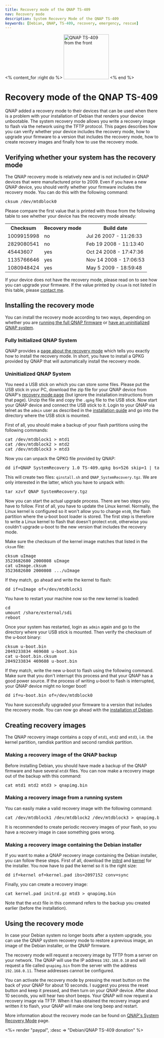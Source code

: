 ```yaml
---
title: Recovery mode of the QNAP TS-409
nav: Recovery mode
description: System Recovery Mode of the QNAP TS-409
keywords: [Debian, QNAP, TS-409, recovery, emergency, rescue]
---
```


<% content_for :right do %>
<img src = "../images/r_ts409_front.jpg" class="border" alt="QNAP TS-409 from the front" width="148" height="147" />
<% end %>

<h1>Recovery mode of the QNAP TS-409</h1>

QNAP added a recovery mode to their devices that can be used when there is
a problem with your installation of Debian that renders your device
unbootable.  The system recovery mode allows you write a recovery image to
flash via the network using the TFTP protocol.  This pages describes how
you can verify whether your device includes the recovery mode, how to
upgrade your firmware to a version that includes the recovery mode, how to
create recovery images and finally how to use the recovery mode.

<h2><a id = "verify">Verifying whether your system has the recovery mode</a></h2>

The QNAP recovery mode is relatively new and is not included in QNAP
devices that were manufactured prior to 2009.  Even if you have a new QNAP
device, you should verify whether your firmware includes the recovery mode.
You can do this with the following command:

<div class="code">
<pre>
cksum /dev/mtdblock0
</pre>
</div>

Please compare the first value that is printed with those from the
following table to see whether your device has the recovery mode already:

<table>

<tr>
<th>Checksum</th>
<th>Recovery mode</th>
<th>Build date</th>
</tr>

<tr>
<td>1009915998</td>
<td>no</td>
<td>Jul 26 2007 - 11:26:33</td>
</tr>

<tr>
<td>2829080541</td>
<td>no</td>
<td>Feb 19 2008 - 11:13:40</td>
</tr>

<tr>
<td>45443607</td>
<td>yes</td>
<td>Oct 24 2008 - 17:47:36</td>
</tr>

<tr>
<td>1135766646</td>
<td>yes</td>
<td>Nov 14 2008 - 17:06:53</td>
</tr>

<tr>
<td>1080948424</td>
<td>yes</td>
<td>May  5 2009 - 18:59:48</td>
</tr>

</table>

If your device does not have the recovery mode, please read on to see how
you can upgrade your firmware.  If the value printed by `cksum` is not
listed in this table, please <a href = "/contact/">contact me</a>.

<h2><a id = "install">Installing the recovery mode</a></h2>

You can install the recovery mode according to two ways, depending on
whether you are <a href = "#install-initialized">running the full QNAP
firmware</a> or <a href = "#install-uninitialized">have an uninitialized
QNAP system</a>.

<h3><a id = "install-initialized">Fully Initialized QNAP System</a></h3>

QNAP provides a <a href =
"http://wiki.qnap.com/wiki/Emergency_Recovery_Mode">page about the recovery
mode</a> which tells you exactly how to install the recovery mode.  In
short, you have to install a QPKG provided by QNAP that will automatically
install the recovery mode.

<h3><a id = "install-uninitialized">Uninitialized QNAP System</a></h3>

You need a USB stick on which you can store some files.  Please put the USB
stick in your PC, download the zip file for your QNAP device from QNAP's <a
href = "http://wiki.qnap.com/wiki/Emergency_Recovery_Mode">recovery mode
page</a> (but ignore the installation instructions from that page).  Unzip
the file and copy the `.qpkg` file to the USB stick.  Now start your QNAP
device and connect the USB stick to it.  Login to your QNAP via telnet as
the `admin` user as described in the <a href = "../install/">installation
guide</a> and go into the directory where the USB stick is mounted.

First of all, you should make a backup of your flash partitions using the
following commands:

<div class="code">
<pre>
cat /dev/mtdblock1 &gt; mtd1
cat /dev/mtdblock2 &gt; mtd2
cat /dev/mtdblock3 &gt; mtd3
</pre>
</div>

Now you can unpack the QPKG file provided by QNAP:

<div class="code">
<pre>
dd if=QNAP_SystemRecovery_1.0_TS-409.qpkg bs=526 skip=1 | tar xzv
</pre>
</div>

This will create two files: `qinstall.sh` and `QNAP_SystemRecovery.tgz`.
We are only interested in the latter, which you have to unpack with:

<div class="code">
<pre>
tar xzvf QNAP_SystemRecovery.tgz
</pre>
</div>

Now you can start the actual upgrade process.  There are two steps you have
to follow.  First of all, you have to update the Linux kernel.  Normally,
the Linux kernel is configured so it won't allow you to change `mtd0`, the
flash partition where the u-boot boot loader is stored.  The first step is
therefore to write a Linux kernel to flash that doesn't protect `mtd0`,
otherwise you couldn't upgrade u-boot to the new version that includes the
recovery mode.

Make sure the checksum of the kernel image matches that listed in the
`cksum` file:

<div class="code">
<pre>
cksum uImage
3523682680 2000808 uImage
cat uImage.cksum
3523682680 2000808 .../uImage
</pre>
</div>

If they match, go ahead and write the kernel to flash:

<div class="code">
<pre>
dd if=uImage of=/dev/mtdblock1
</pre>
</div>

You have to restart your machine now so the new kernel is loaded:

<div class="code">
<pre>
cd
umount /share/external/sdi
reboot
</pre>
</div>

Once your system has restarted, login as `admin` again and go to the
directory where your USB stick is mounted.  Then verify the checksum of the
u-boot binary:

<div class="code">
<pre>
cksum u-boot.bin
2049233834 469608 u-boot.bin
cat u-boot.bin.cksum
2049233834 469608 u-boot.bin
</pre>
</div>

If they match, write the new u-boot to flash using the following command.
Make sure that you don't interrupt this process and that your QNAP has a
good power source.  If the process of writing u-boot to flash is
interrupted, your QNAP device might no longer boot!

<div class="code">
<pre>
dd if=u-boot.bin of=/dev/mtdblock0
</pre>
</div>

You have successfully upgraded your firmware to a version that includes the
recovery mode.  You can now go ahead with the <a href =
"../install/">installation of Debian</a>.

<h2><a id = "create">Creating recovery images</a></h2>

The QNAP recovery image contains a copy of `mtd1`, `mtd2` and `mtd3`, i.e.
the kernel partition, ramdisk partition and second ramdisk partition.

<h3><a id = "image-qnap">Making a recovery image of the QNAP backup</a></h3>

Before installing Debian, you should have made a backup of the QNAP
firmware and have several `mtdX` files.  You can now make a recovery image
out of the backup with this command:

<div class="code">
<pre>
cat mtd1 mtd2 mtd3 &gt; qnapimg.bin
</pre>
</div>

<h3><a id = "image-system">Making a recovery image from a running system</a></h3>

You can easily make a valid recovery image with the following command:

<div class="code">
<pre>
cat /dev/mtdblock1 /dev/mtdblock2 /dev/mtdblock3 &gt; qnapimg.bin
</pre>
</div>

It is recommended to create periodic recovery images of your flash,
so you have a recovery image in case something goes wrong.

<h3><a id = "image-di">Making a recovery image containing the Debian installer</a></h3>

If you want to make a QNAP recovery image containing the Debian installer,
you can follow these steps.  First of all, download the <a href =
"http://archive.debian.org/debian/dists/squeeze/main/installer-armel/current/images/orion5x/network-console/qnap/ts-409/initrd.gz">initrd</a>
and <a href =
"http://archive.debian.org/debian/dists/squeeze/main/installer-armel/current/images/orion5x/network-console/qnap/ts-409/kernel">kernel</a>
for the installer.  You now have to pad the kernel so it is the right size:

<div class="code">
<pre>
dd if=kernel of=kernel.pad ibs=2097152 conv=sync
</pre>
</div>

Finally, you can create a recovery image:

<div class="code">
<pre>
cat kernel.pad initrd.gz mtd3 &gt; qnapimg.bin
</pre>
</div>

Note that the `mtd3` file in this command refers to the backup you created
earlier (before the installation).

<h2><a id = "use">Using the recovery mode</a></h2>

In case your Debian system no longer boots after a system upgrade, you can
use the QNAP system recovery mode to restore a previous image, an image of
the Debian installer, or the QNAP firmware.

The recovery mode will request a recovery image by TFTP from a server on
your network.  The QNAP will use the IP address `192.168.0.10` and will
request a file called `qnapimg.bin` from the server with the address
`192.168.0.11`.  These addresses cannot be configured.

You can activate the recovery mode by pressing the reset button on the back
of your QNAP for about 10 seconds.  I suggest you press the reset button
and keep it pressed, and then turn on your QNAP device.  After about 10
seconds, you will hear two short beeps.  Your QNAP will now request a
recovery image via TFTP.  When it has obtained the recovery image and
written it to flash, your QNAP will make one long beep and restart.

More information about the recovery mode can be found on <a href =
"http://wiki.qnap.com/wiki/Emergency_Recovery_Mode">QNAP's System Recovery
Mode</a> page.

<%= render "paypal", :desc => "Debian/QNAP TS-409 donation" %>

